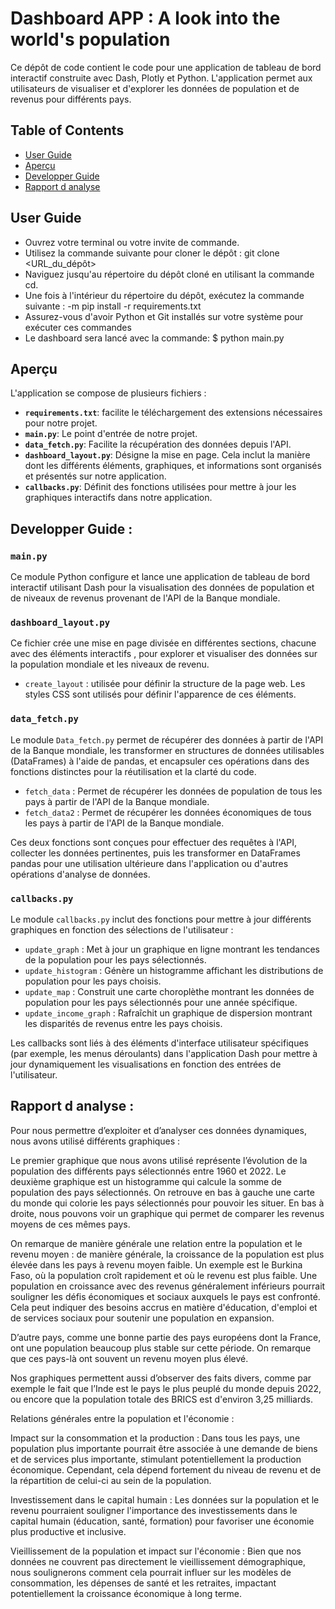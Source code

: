 # Dashboard APP : A look into the world's population

Ce dépôt de code contient le code pour une application de tableau de bord interactif construite avec Dash, Plotly et Python. 
L'application permet aux utilisateurs de visualiser et d'explorer les données de population et de revenus pour différents pays.

## Table of Contents

- [User Guide](#User-Guide)
- [Aperçu](#Aperçu)
- [Developper Guide](#Developper-Guide)
- [Rapport d analyse](#Rapport-d-analyse)


## User Guide

- Ouvrez votre terminal ou votre invite de commande.
- Utilisez la commande suivante pour cloner le dépôt : git clone <URL_du_dépôt>
- Naviguez jusqu'au répertoire du dépôt cloné en utilisant la commande cd.
- Une fois à l'intérieur du répertoire du dépôt, exécutez la commande suivante : -m pip install -r requirements.txt
- Assurez-vous d'avoir Python et Git installés sur votre système pour exécuter ces commandes
- Le dashboard sera lancé avec la commande: $ python main.py

## Aperçu

L'application se compose de plusieurs fichiers :

- **`requirements.txt`**: facilite le téléchargement des extensions nécessaires pour notre projet.
- **`main.py`**: Le point d'entrée de notre projet.
- **`data_fetch.py`**: Facilite la récupération des données depuis l'API.
- **`dashboard_layout.py`**: Désigne la mise en page. Cela inclut la manière dont les différents éléments, graphiques, et informations sont organisés et présentés sur notre application.
- **`callbacks.py`**: Définit des fonctions utilisées pour mettre à jour les graphiques interactifs dans notre application.

## Developper Guide :

### `main.py`

Ce module Python configure et lance une application de tableau de bord interactif utilisant Dash pour la visualisation des données de population et de niveaux de revenus provenant de l'API de la Banque mondiale.

### `dashboard_layout.py`

Ce fichier crée une mise en page divisée en différentes sections, chacune avec des éléments interactifs , pour explorer et visualiser des données sur la population mondiale et les niveaux de revenu. 
- `create_layout` : utilisée pour définir la structure de la page web. Les styles CSS sont utilisés pour définir l'apparence de ces éléments.

### `data_fetch.py`

Le module `Data_fetch.py` permet de récupérer des données à partir de l'API de la Banque mondiale, les transformer en structures de données utilisables (DataFrames) 
à l'aide de pandas, et encapsuler ces opérations dans des fonctions distinctes pour la réutilisation et la clarté du code.

- `fetch_data` : Permet de récupérer les données de population de tous les pays à partir de l'API de la Banque mondiale.
- `fetch_data2` : Permet de récupérer les données économiques de tous les pays à partir de l'API de la Banque mondiale.

Ces deux fonctions sont conçues pour effectuer des requêtes à l'API, collecter les données pertinentes, 
puis les transformer en DataFrames pandas pour une utilisation ultérieure dans l'application ou d'autres opérations d'analyse de données.

### `callbacks.py`

Le module `callbacks.py` inclut des fonctions pour mettre à jour différents graphiques en fonction des sélections de l'utilisateur :

- `update_graph` : Met à jour un graphique en ligne montrant les tendances de la population pour les pays sélectionnés.
- `update_histogram` : Génère un histogramme affichant les distributions de population pour les pays choisis.
- `update_map` : Construit une carte choroplèthe montrant les données de population pour les pays sélectionnés pour une année spécifique.
- `update_income_graph` : Rafraîchit un graphique de dispersion montrant les disparités de revenus entre les pays choisis.

Les callbacks sont liés à des éléments d'interface utilisateur spécifiques (par exemple, les menus déroulants) dans l'application Dash pour mettre à jour dynamiquement les visualisations en fonction des entrées de l'utilisateur.

## Rapport d analyse :

Pour nous permettre d’exploiter et d’analyser ces données dynamiques, nous avons utilisé différents graphiques : 

Le premier graphique que nous avons utilisé représente l’évolution de la population des différents pays sélectionnés entre 1960 et 2022. 
Le deuxième graphique est un histogramme qui calcule la somme de population des pays sélectionnés. 
On retrouve en bas à gauche une carte du monde qui colorie les pays sélectionnés pour pouvoir les situer.
En bas à droite, nous pouvons voir un graphique qui permet de comparer les revenus moyens de ces mêmes pays. 

On remarque de manière générale une relation entre la population et le revenu moyen : de manière générale, la croissance de la population est plus élevée dans les pays à revenu moyen faible. Un exemple est le Burkina Faso, où la population croît rapidement et où le revenu est plus faible. Une population en croissance avec des revenus généralement inférieurs pourrait souligner les défis économiques et sociaux auxquels le pays est confronté. Cela peut indiquer des besoins accrus en matière d'éducation, d'emploi et de services sociaux pour soutenir une population en expansion.

D’autre pays, comme une bonne partie des pays européens dont la France, ont une population beaucoup plus stable sur cette période. On remarque que ces pays-là ont souvent un revenu moyen plus élevé.

Nos graphiques permettent aussi d’observer des faits divers, comme par exemple le fait que l’Inde est le pays le plus peuplé du monde depuis 2022, ou encore que la population totale des BRICS est d'environ 3,25 milliards.

Relations générales entre la population et l'économie :

Impact sur la consommation et la production : Dans tous les pays, une population plus importante pourrait être associée à une demande de biens et de services plus importante, stimulant potentiellement la production économique. Cependant, cela dépend fortement du niveau de revenu et de la répartition de celui-ci au sein de la population.

Investissement dans le capital humain : Les données sur la population et le revenu pourraient souligner l'importance des investissements dans le capital humain (éducation, santé, formation) pour favoriser une économie plus productive et inclusive.

Vieillissement de la population et impact sur l'économie : Bien que nos données ne couvrent pas directement le vieillissement démographique, nous soulignerons comment cela pourrait influer sur les modèles de consommation, les dépenses de santé et les retraites, impactant potentiellement la croissance économique à long terme.
